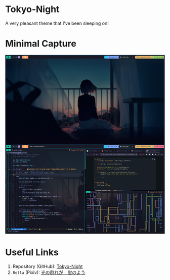 # Tokyo-Night
A very pleasant theme that I've been sleeping on!

# Minimal Capture
![Tokyo-Night](../../../.github/assets/themes/tokyonight-qtile.png)

# Useful Links
1. Repository (GitHub): [Tokyo-Night](https://github.com/folke/tokyonight.nvim)
2. `Rella` (Pixiv): [光の群れが　蛍のよう](https://www.pixiv.net/en/artworks/64495434)
